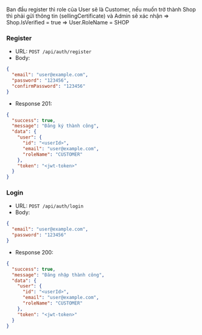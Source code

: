 Ban đầu register thì role của User sẽ là Customer, nếu muốn trở thành Shop thì phải gửi thông tin (sellingCertificate) và Admin sẽ xác nhận => Shop.IsVerified = true => User.RoleName = SHOP

### Register
- URL: `POST /api/auth/register`
- Body:
```json
{
  "email": "user@example.com",
  "password": "123456",
  "confirmPassword": "123456"
}
```
- Response 201:
```json
{
  "success": true,
  "message": "Đăng ký thành công",
  "data": {
    "user": {
      "id": "<userId>",
      "email": "user@example.com",
      "roleName": "CUSTOMER"
    },
    "token": "<jwt-token>"
  }
}
```

### Login
- URL: `POST /api/auth/login`
- Body:
```json
{
  "email": "user@example.com",
  "password": "123456"
}
```
- Response 200:
```json
{
  "success": true,
  "message": "Đăng nhập thành công",
  "data": {
    "user": {
      "id": "<userId>",
      "email": "user@example.com",
      "roleName": "CUSTOMER"
    },
    "token": "<jwt-token>"
  }
}
```